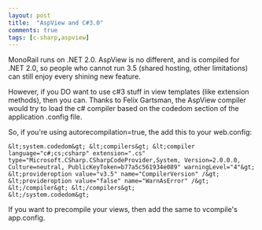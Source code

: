 ```yaml
---
layout: post
title:  "AspView and C#3.0"
comments: true
tags: [c-sharp,aspview]
---
```



MonoRail runs on .NET 2.0. AspView is no different, and is compiled for .NET 2.0, so people who cannot run 3.5 (shared hosting, other limitations) can still enjoy every shining new feature.



However, if you DO want to use c#3 stuff in view templates (like extension methods), then you can. Thanks to Felix Gartsman, the AspView compiler would try to load the c# compiler based on the codedom section of the application .config file.



So, if you're using autorecompilation=true, the add this to your web.config:

```
&lt;system.codedom&gt; &lt;compilers&gt; &lt;compiler language="c#;cs;csharp" extension=".cs" type="Microsoft.CSharp.CSharpCodeProvider,System, Version=2.0.0.0, Culture=neutral, PublicKeyToken=b77a5c561934e089" warningLevel="4"&gt; &lt;provideroption value="v3.5" name="CompilerVersion" /&gt; &lt;provideroption value="false" name="WarnAsError" /&gt; &lt;/compiler&gt; &lt;/compilers&gt;
&lt;/system.codedom&gt;

```



If you want to precompile your views, then add the same to vcompile's app.config.

